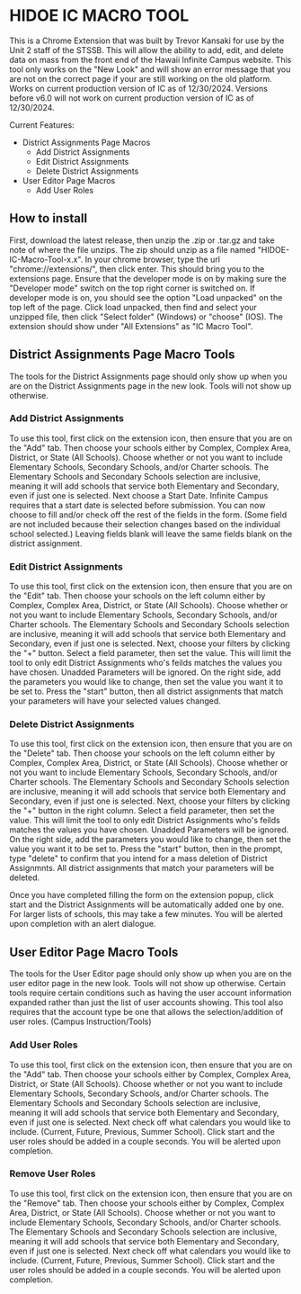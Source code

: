 # HIDOE IC MACRO TOOL
This is a Chrome Extension that was built by Trevor Kansaki for use by the Unit 2 staff of the STSSB. This will allow the ability to add, edit, and delete data on mass from the front end of the Hawaii Infinite Campus website. This tool only works on the "New Look" and will show an error message that you are not on the correct page if your are still working on the old platform. Works on current production version of IC as of 12/30/2024. Versions before v6.0 will not work on current production version of IC as of 12/30/2024.

Current Features:
- District Assignments Page Macros
	- Add District Assignments
	- Edit District Assignments
	- Delete District Assignments
- User Editor Page Macros
	- Add User Roles
## How to install
First, download the latest release, then unzip the .zip or .tar.gz and take note of where the file unzips. The zip should unzip as a file named "HIDOE-IC-Macro-Tool-x.x". In your chrome browser, type the url "chrome://extensions/", then click enter. This should bring you to the extensions page. Ensure that the developer mode is on by making sure the "Developer mode" switch on the top right corner is switched on. If developer mode is on, you should see the option "Load unpacked" on the top left of the page. Click load unpacked, then find and select your unzipped file, then click "Select folder" (Windows) or "choose" (IOS). The extension should show under "All Extensions" as "IC Macro Tool".
## District Assignments Page Macro Tools
The tools for the District Assignments page should only show up when you are on the District Assignments page in the new look. Tools will not show up otherwise.
### Add District Assignments
To use this tool, first click on the extension icon, then ensure that you are on the "Add" tab. Then choose your schools either by Complex, Complex Area, District, or State (All Schools). Choose whether or not you want to include Elementary Schools, Secondary Schools, and/or Charter schools. The Elementary Schools and Secondary Schools selection are inclusive, meaning it will add schools that service both Elementary and Secondary, even if just one is selected. Next choose a Start Date. Infinite Campus requires that a start date is selected before submission. You can now choose to fill and/or check off the rest of the fields in the form. (Some field are not included because their selection changes based on the individual school selected.) Leaving fields blank will leave the same fields blank on the district assignment.
### Edit District Assignments
To use this tool, first click on the extension icon, then ensure that you are on the "Edit" tab. Then choose your schools on the left column either by Complex, Complex Area, District, or State (All Schools). Choose whether or not you want to include Elementary Schools, Secondary Schools, and/or Charter schools. The Elementary Schools and Secondary Schools selection are inclusive, meaning it will add schools that service both Elementary and Secondary, even if just one is selected. Next, choose your filters by clicking the "+" button. Select a field parameter, then set the value. This will limit the tool to only edit District Assignments who's feilds matches the values you have chosen. Unadded Parameters will be ignored. On the right side, add the parameters you would like to change, then set the value you want it to be set to. Press the "start" button, then all district assignments that match your parameters will have your selected values changed.
### Delete District Assignments
To use this tool, first click on the extension icon, then ensure that you are on the "Delete" tab. Then choose your schools on the left column either by Complex, Complex Area, District, or State (All Schools). Choose whether or not you want to include Elementary Schools, Secondary Schools, and/or Charter schools. The Elementary Schools and Secondary Schools selection are inclusive, meaning it will add schools that service both Elementary and Secondary, even if just one is selected. Next, choose your filters by clicking the "+" button in the right column. Select a field parameter, then set the value. This will limit the tool to only edit District Assignments who's feilds matches the values you have chosen. Unadded Parameters will be ignored. On the right side, add the parameters you would like to change, then set the value you want it to be set to. Press the "start" button, then in the prompt, type "delete" to confirm that you intend for a mass deletion of District Assignmnts. All district assignments that match your parameters will be deleted.

Once you have completed filling the form on the extension popup, click start and the District Assignments will be automatically added one by one. For larger lists of schools, this may take a few minutes. You will be alerted upon completion with an alert dialogue.
## User Editor Page Macro Tools
The tools for the User Editor page should only show up when you are on the user editor page in the new look. Tools will not show up otherwise. Certain tools require certain conditions such as having the user account information expanded rather than just the list of user accounts showing. This tool also requires that the account type be one that allows the selection/addition of user roles. (Campus Instruction/Tools)
### Add User Roles
To use this tool, first click on the extension icon, then ensure that you are on the "Add" tab. Then choose your schools either by Complex, Complex Area, District, or State (All Schools). Choose whether or not you want to include Elementary Schools, Secondary Schools, and/or Charter schools. The Elementary Schools and Secondary Schools selection are inclusive, meaning it will add schools that service both Elementary and Secondary, even if just one is selected. Next check off what calendars you would like to include. (Current, Future, Previous, Summer School). Click start and the user roles should be added in a couple seconds. You will be alerted upon completion.
### Remove User Roles
To use this tool, first click on the extension icon, then ensure that you are on the "Remove" tab. Then choose your schools either by Complex, Complex Area, District, or State (All Schools). Choose whether or not you want to include Elementary Schools, Secondary Schools, and/or Charter schools. The Elementary Schools and Secondary Schools selection are inclusive, meaning it will add schools that service both Elementary and Secondary, even if just one is selected. Next check off what calendars you would like to include. (Current, Future, Previous, Summer School). Click start and the user roles should be added in a couple seconds. You will be alerted upon completion.